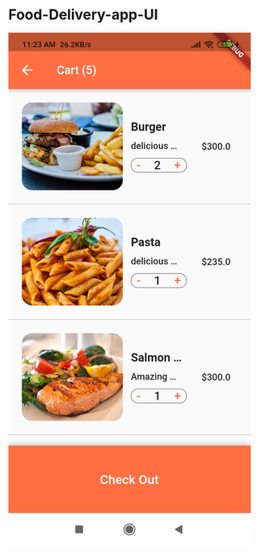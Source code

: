 # Food-Delivery-app-UI
![](pic/Screenshot_2021-03-21-11-23-43-427_com.example.food_delivery_app.jpg)
